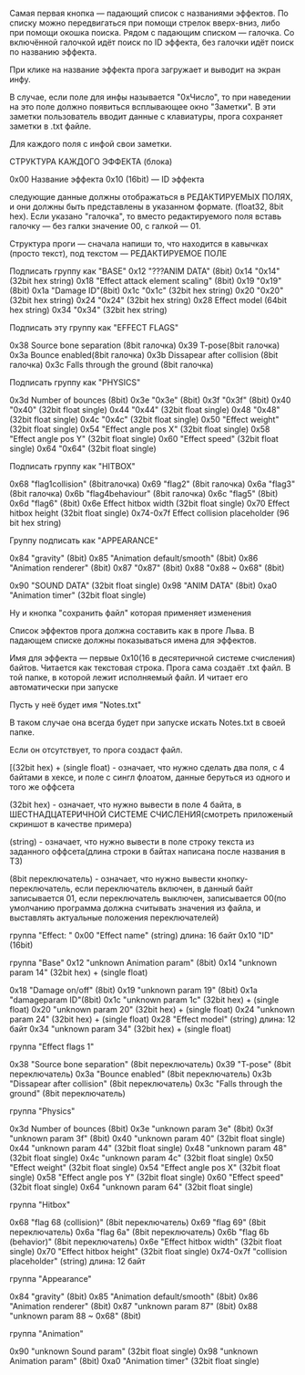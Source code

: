 Самая первая кнопка — падающий список с названиями эффектов. 
По списку можно передвигаться при помощи стрелок вверх-вниз, либо при помощи окошка поиска.
Рядом с падающим списком — галочка. Со включённой галочкой идёт поиск по ID эффекта, без галочки идёт поиск по названию эффекта.

При клике на название эффекта прога загружает и выводит на экран инфу.

В случае, если поле для инфы называется "0xЧисло", то при наведении на это поле должно появиться всплывающее окно "Заметки". 
В эти заметки пользователь вводит данные с клавиатуры, прога сохраняет заметки в .txt файле.

Для каждого поля с инфой свои заметки.

СТРУКТУРА КАЖДОГО ЭФФЕКТА (блока) 
 
0x00 Название эффекта 
0x10 (16bit) — ID эффекта
 
 
следующие данные должны отображаться в РЕДАКТИРУЕМЫХ ПОЛЯХ, и они должны быть представлены в указанном формате. (float32, 8bit hex).  Если указано "галочка", то вместо редактируемого поля вставь галочку — без галки значение 00, с галкой — 01. 
 
Структура проги — сначала напиши то, что находится в кавычках (просто текст), под текстом — РЕДАКТИРУЕМОЕ ПОЛЕ 
 
Подписать группу как "BASE" 
0x12 "???ANIM DATA" (8bit) 
0x14 "0x14" (32bit hex string) 
0x18 "Effect attack element scaling" (8bit) 
0x19 "0x19" (8bit) 
0x1a "Damage ID"(8bit) 
0x1c "0x1c" (32bit hex string) 
0x20 "0x20" (32bit hex string) 
0x24 "0x24" (32bit hex string) 
0x28 Effect model (64bit hex string) 
0x34 "0x34" (32bit hex string) 
 
Подписать эту группу как "EFFECT FLAGS" 
 
0x38 Source bone separation (8bit галочка) 
0x39 T-pose(8bit галочка) 
0x3a Bounce enabled(8bit галочка) 
0x3b Dissapear after collision (8bit галочка) 
0x3c Falls through the ground (8bit галочка) 
 
Подписать группу как "PHYSICS" 
 
0x3d Number of bounces (8bit) 
0x3e "0x3e" (8bit) 
0x3f "0x3f" (8bit) 
0x40 "0x40" (32bit float single) 
0x44 "0x44" (32bit float single) 
0x48 "0x48" (32bit float single) 
0x4c "0x4c" (32bit float single) 
0x50 "Effect weight" (32bit float single) 
0x54 "Effect angle pos X" (32bit float single) 
0x58 "Effect angle pos Y" (32bit float single) 
0x60 "Effect speed" (32bit float single) 
0x64 "0x64" (32bit float single) 
 
Подписать группу как "HITBOX" 
 
0x68 "flag1collision" (8bitгалочка) 
0x69 "flag2" (8bit галочка) 
0x6a "flag3" (8bit галочка) 
0x6b "flag4behaviour" (8bit галочка) 
0x6c "flag5" (8bit) 
0x6d "flag6" (8bit) 
0x6e Effect hitbox width (32bit float single) 
0x70 Effect hitbox height (32bit float single) 
0x74-0x7f Effect collision placeholder (96 bit hex string) 
 
Группу подписать как "APPEARANCE" 
 
0x84 "gravity" (8bit) 
0x85 "Animation default/smooth" (8bit) 
0x86 "Animation renderer" (8bit) 
0x87 "0x87" (8bit) 
0x88 "0x88 ~ 0x68" (8bit) 
 
0x90 "SOUND DATA" (32bit float single) 
0x98 "ANIM DATA" (8bit) 
0xa0 "Animation timer" (32bit float single) 


Ну и кнопка "сохранить файл" которая применяет изменения



Список эффектов прога должна составить как в проге Льва. В падающем списке должны показываться имена для эффектов.

Имя для эффекта — первые 0x10(16 в десятеричной системе счисления) байтов. Читается как текстовая строка.
Прога сама создаёт .txt файл. В той папке, в которой лежит исполняемый файл. И читает его автоматически при запуске
 
Пусть у неё будет имя "Notes.txt"
 
В таком случае она всегда будет при запуске искать Notes.txt в своей папке.

Если он отсутствует, то прога создаст файл.

[(32bit hex) + (single float) - означает, что нужно сделать два поля, с 4 байтами в хексе, и поле с сингл флоатом, данные беруться из одного и того же оффсета 
 
(32bit hex) - означает, что нужно вывести в поле 4 байта, в ШЕСТНАДЦАТЕРИЧНОЙ СИСТЕМЕ СЧИСЛЕНИЯ(смотреть приложеный скриншот в качестве примера) 
 
(string) - означает, что нужно вывести в поле строку текста из заданного оффсета(длина строки в байтах написана после названия в ТЗ) 
 
(8bit переключатель) - означает, что нужно вывести кнопку-переключатель, если переключатель включен, в данный байт записывается 01, если переключатель выключен, записывается 00(по умолчанию программа должна считывать значения из файла, и выставлять актуальные положения переключателей) 

 
группа "Effect: " 
0x00 "Effect name" (string) длина: 16 байт 
0x10 "ID" (16bit) 
 
группа "Base" 
0x12 "unknown Animation param" (8bit) 
0x14 "unknown param 14" (32bit hex) + (single float) 
 
0x18 "Damage on/off" (8bit) 
0x19 "unknown param 19" (8bit) 
0x1a "damageparam ID"(8bit) 
0x1c "unknown param 1c" (32bit hex) + (single float) 
0x20 "unknown param 20" (32bit hex) + (single float) 
0x24 "unknown param 24" (32bit hex) + (single float) 
0x28 "Effect model" (string) длина: 12 байт 
0x34 "unknown param 34" (32bit hex) + (single float) 
 
группа "Effect flags 1" 
 
0x38 "Source bone separation" (8bit переключатель) 
0x39 "T-pose" (8bit переключатель) 
0x3a "Bounce enabled" (8bit переключатель) 
0x3b "Dissapear after collision" (8bit переключатель) 
0x3c "Falls through the ground" (8bit переключатель) 
 
группа "Physics" 
 
0x3d Number of bounces (8bit) 
0x3e "unknown param 3e" (8bit) 
0x3f "unknown param 3f" (8bit) 
0x40 "unknown param 40" (32bit float single) 
0x44 "unknown param 44" (32bit float single) 
0x48 "unknown param 48" (32bit float single) 
0x4c "unknown param 4c" (32bit float single) 
0x50 "Effect weight" (32bit float single) 
0x54 "Effect angle pos X" (32bit float single) 
0x58 "Effect angle pos Y" (32bit float single) 
0x60 "Effect speed" (32bit float single) 
0x64 "unknown param 64" (32bit float single) 
 
группа "Hitbox" 
 
0x68 "flag 68 (collision)" (8bit переключатель) 
0x69 "flag 69" (8bit переключатель) 
0x6a "flag 6a" (8bit переключатель) 
0x6b "flag 6b (behavior)" (8bit переключатель) 
0x6e "Effect hitbox width" (32bit float single) 
0x70 "Effect hitbox height" (32bit float single) 
0x74-0x7f "collision placeholder" (string) длина: 12 байт 
 
группа "Appearance" 
 
0x84 "gravity" (8bit) 
0x85 "Animation default/smooth" (8bit) 
0x86 "Animation renderer" (8bit) 
0x87 "unknown param 87" (8bit) 
0x88 "unknown param 88 ~ 0x68" (8bit) 
 
группа "Animation" 
 
0x90 "unknown Sound param" (32bit float single) 
0x98 "unknown Animation param" (8bit) 
0xa0 "Animation timer" (32bit float single)


